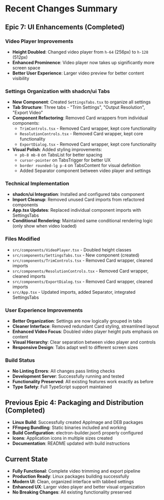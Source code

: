 # Recent Changes Summary

## Epic 7: UI Enhancements (Completed)

### Video Player Improvements
- **Height Doubled**: Changed video player from `h-64` (256px) to `h-128` (512px)
- **Enhanced Prominence**: Video player now takes up significantly more screen space
- **Better User Experience**: Larger video preview for better content visibility

### Settings Organization with shadcn/ui Tabs
- **New Component**: Created `SettingsTabs.tsx` to organize all settings
- **Tab Structure**: Three tabs - "Trim Settings", "Output Resolution", "Export Video"
- **Component Refactoring**: Removed Card wrappers from individual components:
  - `TrimControls.tsx` - Removed Card wrapper, kept core functionality
  - `ResolutionControls.tsx` - Removed Card wrapper, kept core functionality  
  - `ExportDialog.tsx` - Removed Card wrapper, kept core functionality
- **Visual Polish**: Added styling improvements:
  - `pb-8 mb-8` on TabsList for better spacing
  - `cursor-pointer` on TabsTrigger for better UX
  - `border rounded-lg p-4` on TabsContent for visual definition
  - Added Separator component between video player and settings

### Technical Implementation
- **shadcn/ui Integration**: Installed and configured tabs component
- **Import Cleanup**: Removed unused Card imports from refactored components
- **App.tsx Updates**: Replaced individual component imports with SettingsTabs
- **Conditional Rendering**: Maintained same conditional rendering logic (only show when video loaded)

### Files Modified
- `src/components/VideoPlayer.tsx` - Doubled height classes
- `src/components/SettingsTabs.tsx` - New component (created)
- `src/components/TrimControls.tsx` - Removed Card wrapper, cleaned imports
- `src/components/ResolutionControls.tsx` - Removed Card wrapper, cleaned imports
- `src/components/ExportDialog.tsx` - Removed Card wrapper, cleaned imports
- `src/App.tsx` - Updated imports, added Separator, integrated SettingsTabs

### User Experience Improvements
- **Better Organization**: Settings are now logically grouped in tabs
- **Cleaner Interface**: Removed redundant Card styling, streamlined layout
- **Enhanced Video Focus**: Doubled video player height puts emphasis on content
- **Visual Hierarchy**: Clear separation between video player and controls
- **Responsive Design**: Tabs adapt well to different screen sizes

### Build Status
- **No Linting Errors**: All changes pass linting checks
- **Development Server**: Successfully running and tested
- **Functionality Preserved**: All existing features work exactly as before
- **Type Safety**: Full TypeScript support maintained

## Previous Epic 4: Packaging and Distribution (Completed)
- **Linux Build**: Successfully created AppImage and DEB packages
- **FFmpeg Bundling**: Static binaries included and working
- **Build Configuration**: electron-builder.json5 properly configured
- **Icons**: Application icons in multiple sizes created
- **Documentation**: README updated with build instructions

## Current State
- **Fully Functional**: Complete video trimming and export pipeline
- **Production Ready**: Linux packages building successfully
- **Modern UI**: Clean, organized interface with tabbed settings
- **Enhanced UX**: Larger video player and better visual organization
- **No Breaking Changes**: All existing functionality preserved
